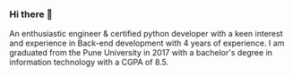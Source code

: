 ### Hi there 👋

<!--
**slalit360/slalit360** is a ✨ _special_ ✨ repository because its `README.md` (this file) appears on your GitHub profile.

Here are some ideas to get you started:

- 🔭 I’m currently working on ...
- 🌱 I’m currently learning ...
- 👯 I’m looking to collaborate on ...
- 🤔 I’m looking for help with ...
- 💬 Ask me about ...
- 📫 How to reach me: ...
- 😄 Pronouns: ...
- ⚡ Fun fact: ...
-->

An enthusiastic engineer &amp; certified python developer with a keen interest and experience in Back-end development with 4 years of experience.
I am graduated from the Pune University in 2017 with a bachelor's degree in information technology with a CGPA of 8.5. 
